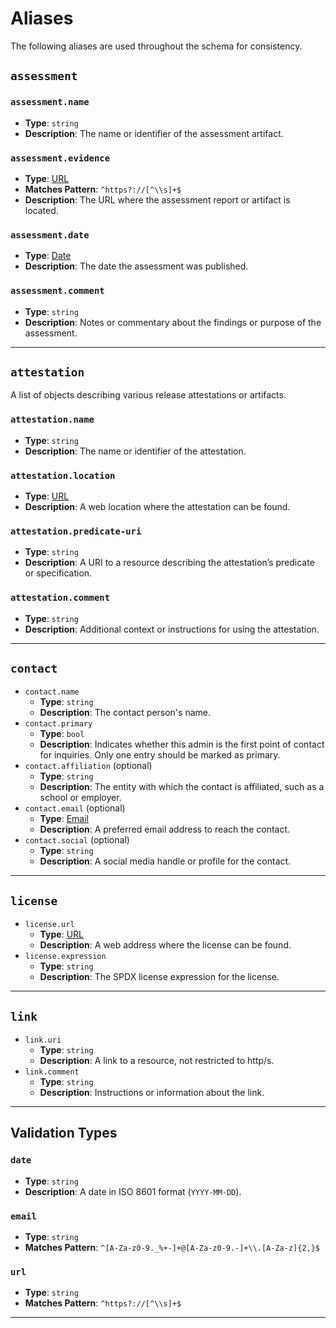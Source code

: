 # Aliases

The following aliases are used throughout the schema for consistency.

## `assessment`

### `assessment.name`

- **Type**: `string`
- **Description**: The name or identifier of the assessment artifact.

### `assessment.evidence`

- **Type**: [URL]
- **Matches Pattern**: `^https?://[^\\s]+$`
- **Description**: The URL where the assessment report or artifact is located.

### `assessment.date`

- **Type**: [Date]
- **Description**: The date the assessment was published.

### `assessment.comment`

- **Type**: `string`
- **Description**: Notes or commentary about the findings or purpose of the assessment.

---

## `attestation`

A list of objects describing various release attestations or artifacts.

### `attestation.name`

- **Type**: `string`
- **Description**: The name or identifier of the attestation.

### `attestation.location`

- **Type**: [URL]
- **Description**: A web location where the attestation can be found.

### `attestation.predicate-uri`

- **Type**: `string`
- **Description**: A URI to a resource describing the attestation’s predicate or specification.

### `attestation.comment`

- **Type**: `string`
- **Description**: Additional context or instructions for using the attestation.

---

## `contact`

- `contact.name`
  - **Type**: `string`
  - **Description**: The contact person's name.
- `contact.primary`
  - **Type**: `bool`
  - **Description**: Indicates whether this admin is the first point of contact for inquiries. Only one entry should be marked as primary.
- `contact.affiliation` (optional)
  - **Type**: `string`
  - **Description**: The entity with which the contact is affiliated, such as a school or employer.
- `contact.email` (optional)
  - **Type**: [Email]
  - **Description**: A preferred email address to reach the contact.
- `contact.social` (optional)
  - **Type**: `string`
  - **Description**: A social media handle or profile for the contact.

---

## `license`

- `license.url`
  - **Type**: [URL]
  - **Description**: A web address where the license can be found.
- `license.expression`
  - **Type**: `string`
  - **Description**: The SPDX license expression for the license.

---

## `link`

- `link.uri`
  - **Type**: `string`
  - **Description**: A link to a resource, not restricted to http/s.
- `link.comment`
  - **Type**: `string`
  - **Description**: Instructions or information about the link.

---

## Validation Types

### `date`

  - **Type**: `string`
  - **Description**: A date in ISO 8601 format (`YYYY-MM-DD`).

### `email`

  - **Type**: `string`
  - **Matches Pattern**: `^[A-Za-z0-9._%+-]+@[A-Za-z0-9.-]+\\.[A-Za-z]{2,}$`

### `url`

  - **Type**: `string`
  - **Matches Pattern**: `^https?://[^\\s]+$`

---

[URL]: #url
[Email]: #email
[Date]: #date
